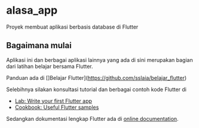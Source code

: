 # alasa_app

Proyek membuat aplikasi berbasis database di Flutter

## Bagaimana mulai

Aplikasi ini dan berbagai aplikasi lainnya yang ada di sini merupakan bagian
dari latihan belajar bersama Flutter.

Panduan ada di []Belajar Flutter](https://github.com/sslaia/belajar_flutter)

Selebihnya silakan konsultasi tutorial dan berbagai contoh kode Flutter di
- [Lab: Write your first Flutter app](https://flutter.dev/docs/get-started/codelab)
- [Cookbook: Useful Flutter samples](https://flutter.dev/docs/cookbook)

Sedangkan dokumentasi lengkap Flutter ada di [online documentation](https://flutter.dev/docs).
